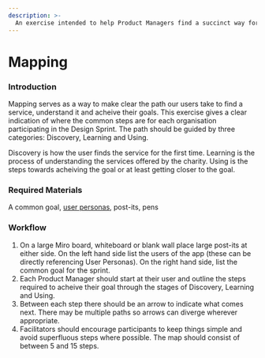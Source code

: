 ```yaml
---
description: >-
  An exercise intended to help Product Managers find a succinct way for their users to reach their goal.
---
```


# Mapping

### Introduction

Mapping serves as a way to make clear the path our users take to find a service, understand it and acheive their goals. This exercise gives a clear indication of where the common steps are for each organisation participating in the Design Sprint. The path should be guided by three categories: Discovery, Learning and Using.

Discovery is how the user finds the service for the first time.
Learning is the process of understanding the services offered by the charity.
Using is the steps towards acheiving the goal or at least getting closer to the goal.

### Required Materials

A common goal, [user personas](./user-personas/README.md), post-its, pens

### Workflow

1. On a large Miro board, whiteboard or blank wall place large post-its at either side. On the left hand side list the users of the app (these can be directly referencing User Personas). On the right hand side, list the common goal for the sprint.
1. Each Product Manager should start at their user and outline the steps required to acheive their goal through the stages of Discovery, Learning and Using.
1. Between each step there should be an arrow to indicate what comes next. There may be multiple paths so arrows can diverge wherever appropriate.
1. Facilitators should encourage participants to keep things simple and avoid superfluous steps where possible. The map should consist of between 5 and 15 steps.
